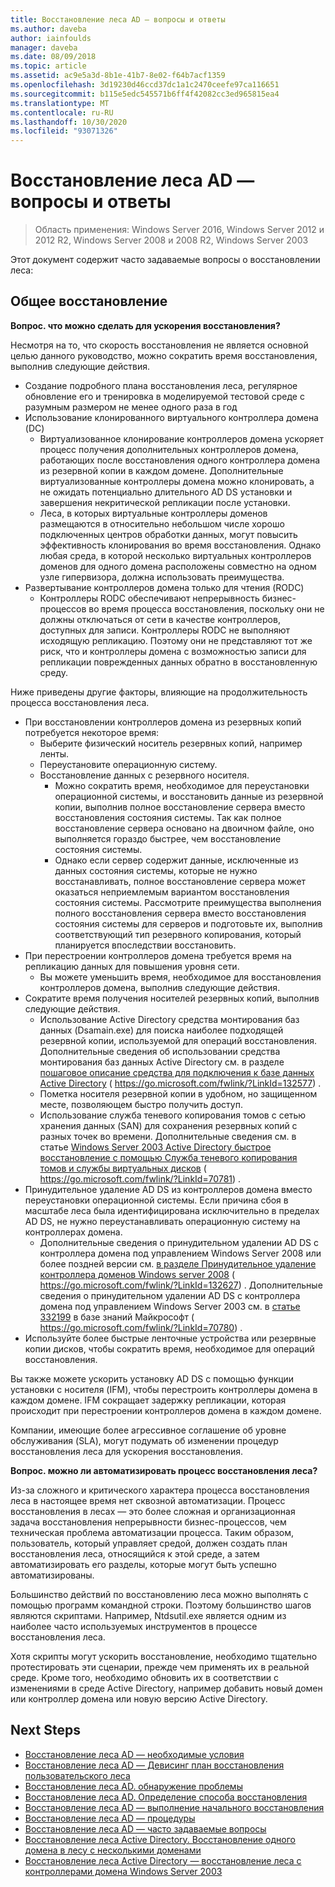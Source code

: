 ```yaml
---
title: Восстановление леса AD — вопросы и ответы
ms.author: daveba
author: iainfoulds
manager: daveba
ms.date: 08/09/2018
ms.topic: article
ms.assetid: ac9e5a3d-8b1e-41b7-8e02-f64b7acf1359
ms.openlocfilehash: 3d19230d46ccd37dc1a1c2470ceefe97ca116651
ms.sourcegitcommit: b115e5edc545571b6ff4f42082cc3ed965815ea4
ms.translationtype: MT
ms.contentlocale: ru-RU
ms.lasthandoff: 10/30/2020
ms.locfileid: "93071326"
---
```

# <a name="ad-forest-recovery---faq"></a>Восстановление леса AD — вопросы и ответы

>Область применения: Windows Server 2016, Windows Server 2012 и 2012 R2, Windows Server 2008 и 2008 R2, Windows Server 2003

Этот документ содержит часто задаваемые вопросы о восстановлении леса:

## <a name="general-recovery"></a>Общее восстановление

**Вопрос. что можно сделать для ускорения восстановления?**

Несмотря на то, что скорость восстановления не является основной целью данного руководство, можно сократить время восстановления, выполнив следующие действия.

- Создание подробного плана восстановления леса, регулярное обновление его и тренировка в моделируемой тестовой среде с разумным размером не менее одного раза в год
- Использование клонированного виртуального контроллера домена (DC)
   - Виртуализованное клонирование контроллеров домена ускоряет процесс получения дополнительных контроллеров домена, работающих после восстановления одного контроллера домена из резервной копии в каждом домене. Дополнительные виртуализованные контроллеры домена можно клонировать, а не ожидать потенциально длительного AD DS установки и завершения некритической репликации после установки.
   - Леса, в которых виртуальные контроллеры доменов размещаются в относительно небольшом числе хорошо подключенных центров обработки данных, могут повысить эффективность клонирования во время восстановления. Однако любая среда, в которой несколько виртуальных контроллеров доменов для одного домена расположены совместно на одном узле гипервизора, должна использовать преимущества.
- Развертывание контроллеров домена только для чтения (RODC)
   - Контроллеры RODC обеспечивают непрерывность бизнес-процессов во время процесса восстановления, поскольку они не должны отключаться от сети в качестве контроллеров, доступных для записи. Контроллеры RODC не выполняют исходящую репликацию. Поэтому они не представляют тот же риск, что и контроллеры домена с возможностью записи для репликации поврежденных данных обратно в восстановленную среду.

Ниже приведены другие факторы, влияющие на продолжительность процесса восстановления леса.

- При восстановлении контроллеров домена из резервных копий потребуется некоторое время:
   - Выберите физический носитель резервных копий, например ленты.
   - Переустановите операционную систему.
   - Восстановление данных с резервного носителя.
      - Можно сократить время, необходимое для переустановки операционной системы, и восстановить данные из резервной копии, выполнив полное восстановление сервера вместо восстановления состояния системы. Так как полное восстановление сервера основано на двоичном файле, оно выполняется гораздо быстрее, чем восстановление состояния системы.
      - Однако если сервер содержит данные, исключенные из данных состояния системы, которые не нужно восстанавливать, полное восстановление сервера может оказаться неприемлемым вариантом восстановления состояния системы. Рассмотрите преимущества выполнения полного восстановления сервера вместо восстановления состояния системы для серверов и подготовьте их, выполнив соответствующий тип резервного копирования, который планируется впоследствии восстановить.
- При перестроении контроллеров домена требуется время на репликацию данных для повышения уровня сети.
   - Вы можете уменьшить время, необходимое для восстановления контроллеров домена, выполнив следующие действия.
- Сократите время получения носителей резервных копий, выполнив следующие действия.
   - Использование Active Directory средства монтирования баз данных (Dsamain.exe) для поиска наиболее подходящей резервной копии, используемой для операций восстановления. Дополнительные сведения об использовании средства монтирования баз данных Active Directory см. в разделе [пошаговое описание средства для подключения к базе данных Active Directory](https://go.microsoft.com/fwlink/?LinkId=132577) ( https://go.microsoft.com/fwlink/?LinkId=132577) .
   - Пометка носителя резервной копии в удобном, но защищенном месте, позволяющем быстро получить доступ.
   - Использование служба теневого копирования томов с сетью хранения данных (SAN) для сохранения резервных копий с разных точек во времени. Дополнительные сведения см. в статье [Windows Server 2003 Active Directory быстрое восстановление с помощью Служба теневого копирования томов и службы виртуальных дисков](https://go.microsoft.com/fwlink/?LinkId=70781) ( https://go.microsoft.com/fwlink/?LinkId=70781) .
- Принудительное удаление AD DS из контроллеров домена вместо переустановки операционной системы. Если причина сбоя в масштабе леса была идентифицирована исключительно в пределах AD DS, не нужно переустанавливать операционную систему на контроллерах домена.
   - Дополнительные сведения о принудительном удалении AD DS с контроллера домена под управлением Windows Server 2008 или более поздней версии см. [в разделе Принудительное удаление контроллера доменов Windows server 2008](https://go.microsoft.com/fwlink/?LinkId=132627) ( https://go.microsoft.com/fwlink/?LinkId=132627) . Дополнительные сведения о принудительном удалении AD DS с контроллера домена под управлением Windows Server 2003 см. в [статье 332199](https://go.microsoft.com/fwlink/?LinkId=70780) в базе знаний Майкрософт ( https://go.microsoft.com/fwlink/?LinkId=70780) .
- Используйте более быстрые ленточные устройства или резервные копии дисков, чтобы сократить время, необходимое для операций восстановления.

Вы также можете ускорить установку AD DS с помощью функции установки с носителя (IFM), чтобы перестроить контроллеры домена в каждом домене. IFM сокращает задержку репликации, которая происходит при перестроении контроллеров домена в каждом домене.

Компании, имеющие более агрессивное соглашение об уровне обслуживания (SLA), могут подумать об изменении процедур восстановления леса для ускорения восстановления.

**Вопрос. можно ли автоматизировать процесс восстановления леса?**

Из-за сложного и критического характера процесса восстановления леса в настоящее время нет сквозной автоматизации. Процесс восстановления в лесах — это более сложная и организационная задача восстановления непрерывности бизнес-процессов, чем техническая проблема автоматизации процесса. Таким образом, пользователь, который управляет средой, должен создать план восстановления леса, относящийся к этой среде, а затем автоматизировать его разделы, которые могут быть успешно автоматизированы.

Большинство действий по восстановлению леса можно выполнять с помощью программ командной строки. Поэтому большинство шагов являются скриптами. Например, Ntdsutil.exe является одним из наиболее часто используемых инструментов в процессе восстановления леса.

Хотя скрипты могут ускорить восстановление, необходимо тщательно протестировать эти сценарии, прежде чем применять их в реальной среде. Кроме того, необходимо обновить их в соответствии с изменениями в среде Active Directory, например добавить новый домен или контроллер домена или новую версию Active Directory.

## <a name="next-steps"></a>Next Steps

- [Восстановление леса AD — необходимые условия](AD-Forest-Recovery-Prerequisties.md)
- [Восстановление леса AD — Девисинг план восстановления пользовательского леса](AD-Forest-Recovery-Devising-a-Plan.md)
- [Восстановление леса AD. обнаружение проблемы](AD-Forest-Recovery-Identify-the-Problem.md)
- [Восстановление леса AD. Определение способа восстановления](AD-Forest-Recovery-Determine-how-to-Recover.md)
- [Восстановление леса AD — выполнение начального восстановления](AD-Forest-Recovery-Perform-initial-recovery.md)
- [Восстановление леса AD — процедуры](AD-Forest-Recovery-Procedures.md)
- [Восстановление леса AD — часто задаваемые вопросы](AD-Forest-Recovery-FAQ.md)
- [Восстановление леса Active Directory. Восстановление одного домена в лесу с несколькими доменами](AD-Forest-Recovery-Single-Domain-in-Multidomain-Recovery.md)
- [Восстановление леса Active Directory — восстановление леса с контроллерами домена Windows Server 2003](AD-Forest-Recovery-Windows-Server-2003.md)
